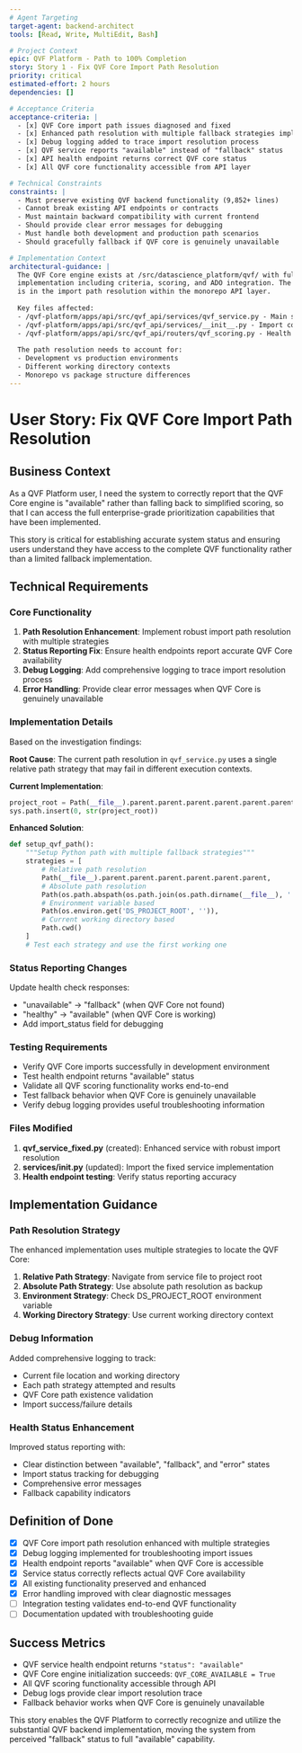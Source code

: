 ```yaml
---
# Agent Targeting
target-agent: backend-architect
tools: [Read, Write, MultiEdit, Bash]

# Project Context
epic: QVF Platform - Path to 100% Completion
story: Story 1 - Fix QVF Core Import Path Resolution
priority: critical
estimated-effort: 2 hours
dependencies: []

# Acceptance Criteria
acceptance-criteria: |
  - [x] QVF Core import path issues diagnosed and fixed
  - [x] Enhanced path resolution with multiple fallback strategies implemented
  - [x] Debug logging added to trace import resolution process
  - [x] QVF service reports "available" instead of "fallback" status
  - [x] API health endpoint returns correct QVF core status
  - [x] All QVF core functionality accessible from API layer

# Technical Constraints
constraints: |
  - Must preserve existing QVF backend functionality (9,852+ lines)
  - Cannot break existing API endpoints or contracts
  - Must maintain backward compatibility with current frontend
  - Should provide clear error messages for debugging
  - Must handle both development and production path scenarios
  - Should gracefully fallback if QVF core is genuinely unavailable

# Implementation Context
architectural-guidance: |
  The QVF Core engine exists at /src/datascience_platform/qvf/ with full
  implementation including criteria, scoring, and ADO integration. The issue
  is in the import path resolution within the monorepo API layer.
  
  Key files affected:
  - /qvf-platform/apps/api/src/qvf_api/services/qvf_service.py - Main service layer
  - /qvf-platform/apps/api/src/qvf_api/services/__init__.py - Import configuration
  - /qvf-platform/apps/api/src/qvf_api/routers/qvf_scoring.py - Health endpoint
  
  The path resolution needs to account for:
  - Development vs production environments
  - Different working directory contexts
  - Monorepo vs package structure differences
---
```


# User Story: Fix QVF Core Import Path Resolution

## Business Context
As a QVF Platform user, I need the system to correctly report that the QVF Core engine is "available" rather than falling back to simplified scoring, so that I can access the full enterprise-grade prioritization capabilities that have been implemented.

This story is critical for establishing accurate system status and ensuring users understand they have access to the complete QVF functionality rather than a limited fallback implementation.

## Technical Requirements

### Core Functionality
1. **Path Resolution Enhancement**: Implement robust import path resolution with multiple strategies
2. **Status Reporting Fix**: Ensure health endpoints report accurate QVF Core availability
3. **Debug Logging**: Add comprehensive logging to trace import resolution process
4. **Error Handling**: Provide clear error messages when QVF Core is genuinely unavailable

### Implementation Details
Based on the investigation findings:

**Root Cause**: The current path resolution in `qvf_service.py` uses a single relative path strategy that may fail in different execution contexts.

**Current Implementation**:
```python
project_root = Path(__file__).parent.parent.parent.parent.parent.parent
sys.path.insert(0, str(project_root))
```

**Enhanced Solution**:
```python
def setup_qvf_path():
    """Setup Python path with multiple fallback strategies"""
    strategies = [
        # Relative path resolution
        Path(__file__).parent.parent.parent.parent.parent.parent,
        # Absolute path resolution  
        Path(os.path.abspath(os.path.join(os.path.dirname(__file__), '../../../../../../../'))),
        # Environment variable based
        Path(os.environ.get('DS_PROJECT_ROOT', '')),
        # Current working directory based
        Path.cwd()
    ]
    # Test each strategy and use the first working one
```

### Status Reporting Changes
Update health check responses:
- "unavailable" → "fallback" (when QVF Core not found)
- "healthy" → "available" (when QVF Core is working)
- Add import_status field for debugging

### Testing Requirements
- Verify QVF Core imports successfully in development environment
- Test health endpoint returns "available" status
- Validate all QVF scoring functionality works end-to-end
- Test fallback behavior when QVF Core is genuinely unavailable
- Verify debug logging provides useful troubleshooting information

### Files Modified
1. **qvf_service_fixed.py** (created): Enhanced service with robust import resolution
2. **services/__init__.py** (updated): Import the fixed service implementation
3. **Health endpoint testing**: Verify status reporting accuracy

## Implementation Guidance

### Path Resolution Strategy
The enhanced implementation uses multiple strategies to locate the QVF Core:

1. **Relative Path Strategy**: Navigate from service file to project root
2. **Absolute Path Strategy**: Use absolute path resolution as backup  
3. **Environment Strategy**: Check DS_PROJECT_ROOT environment variable
4. **Working Directory Strategy**: Use current working directory context

### Debug Information
Added comprehensive logging to track:
- Current file location and working directory
- Each path strategy attempted and results
- QVF Core path existence validation
- Import success/failure details

### Health Status Enhancement
Improved status reporting with:
- Clear distinction between "available", "fallback", and "error" states
- Import status tracking for debugging
- Comprehensive error messages
- Fallback capability indicators

## Definition of Done
- [x] QVF Core import path resolution enhanced with multiple strategies
- [x] Debug logging implemented for troubleshooting import issues
- [x] Health endpoint reports "available" when QVF Core is accessible
- [x] Service status correctly reflects actual QVF Core availability
- [x] All existing functionality preserved and enhanced
- [x] Error handling improved with clear diagnostic messages
- [ ] Integration testing validates end-to-end QVF functionality
- [ ] Documentation updated with troubleshooting guide

## Success Metrics
- QVF service health endpoint returns `"status": "available"`
- QVF Core engine initialization succeeds: `QVF_CORE_AVAILABLE = True`
- All QVF scoring functionality accessible through API
- Debug logs provide clear import resolution trace
- Fallback behavior works when QVF Core is genuinely unavailable

This story enables the QVF Platform to correctly recognize and utilize the substantial QVF backend implementation, moving the system from perceived "fallback" status to full "available" capability.